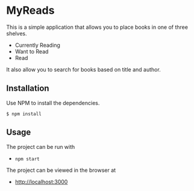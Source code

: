 # MyReads

This is a simple application that allows you to place books in one of three shelves.

- Currently Reading
- Want to Read
- Read

It also allow you to search for books based on title and author.

## Installation

Use NPM to install the dependencies.

```
$ npm install
```
 
## Usage

The project can be run with

- `npm start`

The project can be viewed in the browser at

- [http://localhost:3000](http://localhost:3000)
